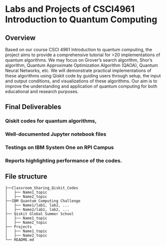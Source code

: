 # Labs and Projects of CSCI4961 Introduction to Quantum Computing

## Overview

Based on our course CSCI 4961 Introduction to quantum computing, the project aims to provide a comprehensive tutorial for >20 implementations of quantum algorithms. We may focus on Grover’s search algorithm, Shor’s algorithm, Quantum Approximate Optimization Algorithm (QAOA), Quantum Neural Networks, etc. We will demonstrate practical implementations of these algorithms using Qiskit code by guiding users through setup, the input and output conditions, and visualizations of these algorithms. Our aim is to improve the understanding and application of quantum computing for both educational and research purposes.

## Final Deliverables

### Qiskit codes for quantum algorithms, 
### Well-documented Jupyter notebook files
### Testings on IBM System One on RPI Campus
### Reports highlighting performance of the codes. 


## File structure

```
├──Classroom_Sharing_Qiskit_Codes
│   ├── Name1_topic
│   ├── Name2_topic
├──IBM Quantum Computing Challenge
│   ├── Name1/lab1, lab2, ...
│   ├── Name2/lab1, lab2, ...
├── Qiskit Global Summer School
│   ├── Name1_topic
│   ├── Name2_topic
├── Projects
│   ├── Name1_topic
│   ├── Name2_topic
└── README.md
```  
